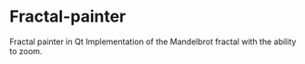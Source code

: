 # Fractal-painter
Fractal painter in Qt
Implementation of the Mandelbrot fractal with the ability to zoom.
